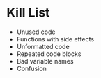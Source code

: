Kill List
=========
* Unused code
* Functions with side effects
* Unformatted code
* Repeated code blocks
* Bad variable names
* Confusion

